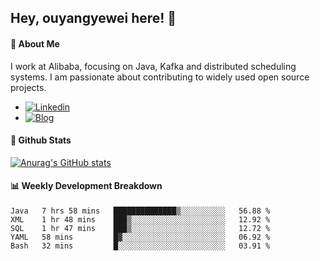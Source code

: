 ## Hey, ouyangyewei here! :wave:

#### :rocket: About Me
I work at Alibaba, focusing on Java, Kafka and distributed scheduling systems. I am passionate about contributing to widely used open source projects.

- [![Linkedin](https://img.shields.io/badge/LinkedIn-ouyangyewei-blue)](https://www.linkedin.com/in/ouyangyewei/)
- [![Blog](https://img.shields.io/badge/Blog-yeweiouyang-orange)](https://blog.csdn.net/yeweiouyang)

#### :star2: Github Stats
[![Anurag's GitHub stats](https://github-readme-stats.vercel.app/api?username=ouyangyewei&show_icons=true&cache_seconds=3600&theme=tokyonight)](https://github.com/anuraghazra/github-readme-stats)

#### :bar_chart: Weekly Development Breakdown
<!--START_SECTION:waka-->
```text
Java   7 hrs 58 mins   ██████████████▒░░░░░░░░░░   56.88 % 
XML    1 hr 48 mins    ███▒░░░░░░░░░░░░░░░░░░░░░   12.92 % 
SQL    1 hr 47 mins    ███▒░░░░░░░░░░░░░░░░░░░░░   12.72 % 
YAML   58 mins         █▓░░░░░░░░░░░░░░░░░░░░░░░   06.92 % 
Bash   32 mins         █░░░░░░░░░░░░░░░░░░░░░░░░   03.91 % 
```
<!--END_SECTION:waka-->
